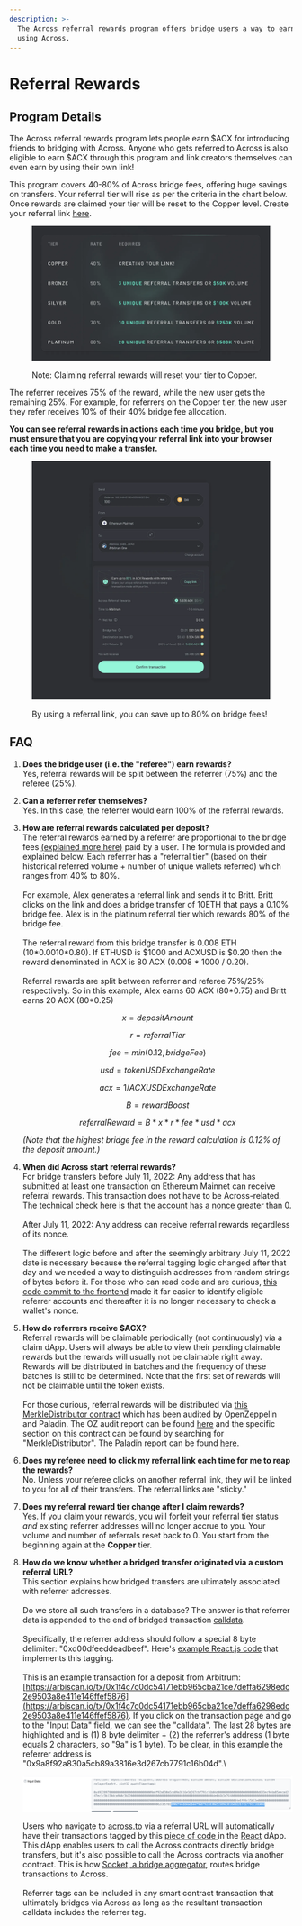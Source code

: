 ```yaml
---
description: >-
  The Across referral rewards program offers bridge users a way to earn $ACX for
  using Across.
---
```


# Referral Rewards

## Program Details

The Across referral rewards program lets people earn $ACX for introducing friends to bridging with Across. Anyone who gets referred to Across is also eligible to earn $ACX through this program and link creators themselves can even earn by using their own link!

This program covers 40-80% of Across bridge fees, offering huge savings on transfers. Your referral tier will rise as per the criteria in the chart below. Once rewards are claimed your tier will be reset to the Copper level. Create your referral link [here](https://across.to/rewards/referrals).

<figure><img src="../../.gitbook/assets/image (2).png" alt=""><figcaption><p>Note: Claiming referral rewards will reset your tier to Copper.</p></figcaption></figure>

The referrer receives 75% of the reward, while the new user gets the remaining 25%. For example, for referrers on the Copper tier, the new user they refer receives 10% of their 40% bridge fee allocation.

**You can see referral rewards in actions each time you bridge, but you must ensure that you are copying your referral link into your browser each time you need to make a transfer.**

<figure><img src="../../.gitbook/assets/image (3).png" alt=""><figcaption><p>By using a referral link, you can save up to 80% on bridge fees!</p></figcaption></figure>

## FAQ

1. **Does the bridge user (i.e. the "referee") earn rewards?**\
   Yes, referral rewards will be split between the referrer (75%) and the referee (25%).
2. **Can a referrer refer themselves?**\
   Yes. In this case, the referrer would earn 100% of the referral rewards.
3.  **How are referral rewards calculated per deposit?**\
    The referral rewards earned by a referrer are proportional to the bridge fees [(explained more here)](https://docs.across.to/how-across-works/fees) paid by a user.  The formula is provided and explained below. Each referrer has a "referral tier" (based on their historical referred volume + number of unique wallets referred) which ranges from 40% to 80%. \
    \
    For example, Alex generates a referral link and sends it to Britt. Britt clicks on the link and does a bridge transfer of 10ETH that pays a 0.10% bridge fee. Alex is in the platinum referral tier which rewards 80% of the bridge fee. \
    \
    The referral reward from this bridge transfer is 0.008 ETH (10\*0.0010\*0.80). If ETHUSD is $1000 and ACXUSD is $0.20 then the reward denominated in ACX is 80 ACX (0.008 \* 1000 / 0.20).\
    \
    Referral rewards are split between referrer and referee 75%/25% respectively. So in this example, Alex earns 60 ACX (80\*0.75) and Britt earns 20 ACX (80\*0.25)

    $$
    x = depositAmount
    $$

    $$
    r = referralTier
    $$

    $$
    fee = min(0.12, bridgeFee)
    $$

    $$
    usd = tokenUSDExchangeRate
    $$

    $$
    acx = 1/ACXUSDExchangeRate
    $$

    $$
    B = rewardBoost
    $$

    $$
    referralReward=B*x*r*fee*usd*acx
    $$

    _(Note that the highest bridge fee in the reward calculation is 0.12% of the deposit amount.)_
4. **When did Across start referral rewards?**\
   For bridge transfers before July 11, 2022: Any address that has submitted at least one transaction on Ethereum Mainnet can receive referral rewards. This transaction does not have to be Across-related. The technical check here is that the [account has a nonce](https://help.myetherwallet.com/en/articles/5461509-what-is-a-nonce) greater than 0.\
   \
   After July 11, 2022: Any address can receive referral rewards regardless of its nonce.\
   \
   The different logic before and after the seemingly arbitrary July 11, 2022 date is necessary because the referral tagging logic changed after that day and we needed a way to distinguish addresses from random strings of bytes before it. For those who can read code and are curious, [this code commit to the frontend](https://github.com/across-protocol/frontend-v2/commit/93644eff4a3efcb222b952ed9218b105253776a8) made it far easier to identify eligible referrer accounts and thereafter it is no longer necessary to check a wallet's nonce.
5. **How do referrers receive $ACX?**\
   Referral rewards will be claimable periodically (not continuously) via a claim dApp. Users will always be able to view their pending claimable rewards but the rewards will usually not be claimable right away. Rewards will be distributed in batches and the frequency of these batches is still to be determined. Note that the first set of rewards will not be claimable until the token exists.\
   \
   For those curious, referral rewards will be distributed via [this MerkleDistributor contract](https://github.com/UMAprotocol/protocol/blob/ea52fb022fb8e8b345a8e965a406bd3461cd5e8f/packages/core/contracts/merkle-distributor/implementation/MerkleDistributor.sol) which has been audited by OpenZeppelin and Paladin. The OZ audit report can be found [here](https://blog.openzeppelin.com/uma-continuous-audit/) and the specific section on this contract can be found by searching for "MerkleDistributor". The Paladin report can be found [here](https://paladinsec.co/projects/covenant/).
6. **Does my referee need to click my referral link each time for me to reap the rewards?**\
   No. Unless your referee clicks on another referral link, they will be linked to you for all of their transfers. The referral links are "sticky."
7. **Does my referral reward tier change after I claim rewards?**\
   Yes. If you claim your rewards, you will forfeit your referral tier status _and_ existing referrer addresses will no longer accrue to you. Your volume and number of referrals reset back to 0. You start from the beginning again at the **Copper** tier. &#x20;
8.  **How do we know whether a bridged transfer originated via a custom referral URL?**\
    This section explains how bridged transfers are ultimately associated with referrer addresses. \
    \
    Do we store all such transfers in a database? The answer is that referrer data is appended to the end of bridged transaction [calldata](https://docs.soliditylang.org/en/v0.8.13/internals/layout\_in\_calldata.html). \
    \
    Specifically, the referrer address should follow a special 8 byte delimiter: "0xd00dfeeddeadbeef". Here's [example React.js code](https://github.com/across-protocol/frontend-v2/blob/93644eff4a3efcb222b952ed9218b105253776a8/src/utils/format.ts#L104) that implements this tagging.\
    \
    This is an example transaction for a deposit from Arbitrum: [https://arbiscan.io/tx/0x1f4c7c0dc54171ebb965cba21ce7deffa6298edc2e9503a8e411e146ffef5876](https://arbiscan.io/tx/0x1f4c7c0dc54171ebb965cba21ce7deffa6298edc2e9503a8e411e146ffef5876). If you click on the transaction page and go to the "Input Data" field, we can see the "calldata". The last 28 bytes are highlighted and is (1) 8 byte delimiter + (2) the referrer's address (1 byte equals 2 characters, so "9a" is 1 byte). To be clear, in this example the referrer address is "0x9a8f92a830a5cb89a3816e3d267cb7791c16b04d".\


    ![](<../../.gitbook/assets/Screen Shot 2022-07-08 at 12.16.35.png>)

    Users who navigate to [across.to](https://across.to/) via a referral URL will automatically have their transactions tagged by this [piece of code ](https://github.com/across-protocol/frontend-v2/blob/93644eff4a3efcb222b952ed9218b105253776a8/src/utils/format.ts#L104)in the [React](https://www.w3schools.com/whatis/whatis\_react.asp) dApp. This dApp enables users to call the Across contracts directly bridge transfers, but it's also possible to call the Across contracts via another contract. This is how [Socket, a bridge aggregator](https://docs.socket.tech/socket-api/contracts), routes bridge transactions to Across.\
    \
    Referrer tags can be included in any smart contract transaction that ultimately bridges via Across as long as the resultant transaction calldata includes the referrer tag.
